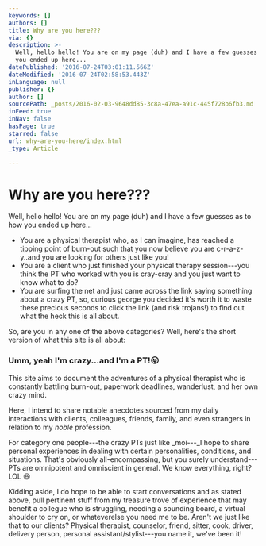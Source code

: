 ```yaml
---
keywords: []
authors: []
title: Why are you here???
via: {}
description: >-
  Well, hello hello! You are on my page (duh) and I have a few guesses as to how
  you ended up here...
datePublished: '2016-07-24T03:01:11.566Z'
dateModified: '2016-07-24T02:58:53.443Z'
inLanguage: null
publisher: {}
author: []
sourcePath: _posts/2016-02-03-9648dd85-3c8a-47ea-a91c-445f728b6fb3.md
inFeed: true
inNav: false
hasPage: true
starred: false
url: why-are-you-here/index.html
_type: Article

---
```

# Why are you here???

Well, hello hello! You are on my page (duh) and I have a few guesses as to how you ended up here...

* You are a physical therapist who, as I can imagine, has reached a tipping point of burn-out such that you now believe you are c-r-a-z-y..and you are looking for others just like you!
* You are a client who just finished your physical therapy session---you think the PT who worked with you is cray-cray and you just want to know what to do?
* You are surfing the net and just came across the link saying something about a crazy PT, so, curious george you decided it's worth it to waste these precious seconds to click the link (and risk trojans!) to find out what the heck this is all about.

So, are you in any one of the above categories? Well, here's the short version of what this site is all about:

### Umm, yeah I'm crazy...and I'm a PT!😜

This site aims to document the adventures of a physical therapist who is constantly battling burn-out, paperwork deadlines, wanderlust, and her own crazy mind. 

Here, I intend to share notable anecdotes sourced from my daily interactions with clients, colleagues, friends, family, and even strangers in relation to my _noble_ profession.

For category one people---the crazy PTs just like _moi---_I hope to share personal experiences in dealing with certain personalities, conditions, and situations. That's obviously all-encompassing, but you surely understand---PTs are omnipotent and omniscient in general. We know everything, right? LOL 😆 

Kidding aside, I do hope to be able to start conversations and as stated above, pull pertinent stuff from my treasure trove of experience that may benefit a collegue who is struggling, needing a sounding board, a virtual shoulder to cry on, or whateverelse you need me to be. Aren't we just like that to our clients? Physical therapist, counselor, friend, sitter, cook, driver, delivery person, personal assistant/stylist---you name it, we've been it!